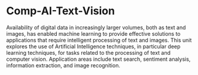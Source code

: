 # Comp-AI-Text-Vision

Availability of digital data in increasingly larger volumes, both as text and images, has enabled machine learning to provide effective solutions to applications that require intelligent processing of text and images. This unit explores the use of Artificial Intelligence techniques, in particular deep learning techniques, for tasks related to the processing of text and computer vision. Application areas include text search, sentiment analysis, information extraction, and image recognition.
